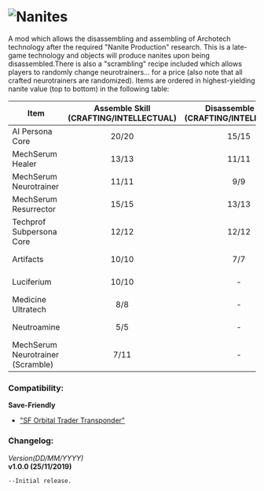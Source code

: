 ![Nanites](https://i.imgur.com/mqmV1Ub.png)  
========
A mod which allows the disassembling and assembling of Archotech technology after the required "Nanite Production" research. This is a late-game technology and objects will produce nanites upon being disassembled.There is also a "scrambling" recipe included which allows players to randomly change neurotrainers... for a price (also note that all crafted neurotrainers are randomized). Items are ordered in highest-yielding nanite value (top to bottom) in the following table:

| **Item** | **Assemble Skill** (CRAFTING/INTELLECTUAL)| **Disassemble Skill** (CRAFTING/INTELLECTUAL) | **Tech Required** | **Production Bench**  |
| ------------- | :-------------: | :-------------: | :-------------: | :-------------: |
| AI Persona Core  | 20/20  | 15/15  | Nanite Production | Fabrication Bench |
| MechSerum Healer  | 13/13  | 11/11  | Nanite Production  | Fabrication Bench |
| MechSerum Neurotrainer  | 11/11  | 9/9  | Nanite Production  | Fabrication Bench |
| MechSerum Resurrector  | 15/15  | 13/13  | Nanite Production  | Fabrication Bench |
| Techprof Subpersona Core  | 12/12  | 12/12  | Nanite Production  | Fabrication Bench |
| Artifacts  | 10/10  | 7/7  | Nanite Production  | Fabrication Bench |
| Luciferium  | 10/10  | -  | Nanite Production  | Drug Lab |
| Medicine Ultratech  | 8/8  | -  | Nanite Production  | Drug Lab |
| Neutroamine  | 5/5  | -  | Medicine Production  | Drug Lab |
| MechSerum Neurotrainer (Scramble) | 7/11  | -  | Nanite Production  | Fabrication Bench |

### Compatibility:
**Save-Friendly**
- ["SF Orbital Trader Transponder"](https://steamcommunity.com/sharedfiles/filedetails/?id=1301120711)

### Changelog:
_Version(DD/MM/YYYY)_  
**v1.0.0 (25/11/2019)**
```
--Initial release.
```
